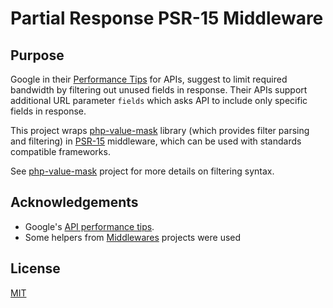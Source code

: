 # Partial Response PSR-15 Middleware

## Purpose

Google in their [Performance Tips](https://developers.google.com/discovery/v1/performance#partial) for
APIs, suggest to limit required bandwidth by filtering out unused fields in response. Their APIs 
support additional URL parameter `fields` which asks API to include only specific fields in response.   

This project wraps [php-value-mask](https://github.com/Messere/php-value-mask) library (which provides
filter parsing and filtering) in [PSR-15](https://www.php-fig.org/psr/psr-15/) middleware, 
which can be used with standards compatible frameworks.    

See [php-value-mask](https://github.com/Messere/php-value-mask) project for more details on
filtering syntax. 

## Acknowledgements

* Google's [API performance tips](https://developers.google.com/discovery/v1/performance#partial).
* Some helpers from [Middlewares](https://github.com/middlewares) projects were used

## License

[MIT](LICENSE)
